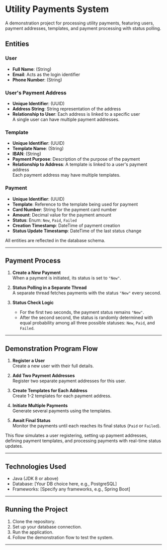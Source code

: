 # Utility Payments System

A demonstration project for processing utility payments, featuring users, payment addresses, templates, and payment processing with status polling.

## Entities

### User
- **Full Name**: (String)
- **Email**: Acts as the login identifier
- **Phone Number**: (String)

### User's Payment Address
- **Unique Identifier**: (UUID)
- **Address String**: String representation of the address
- **Relationship to User**: Each address is linked to a specific user  
  A single user can have multiple payment addresses.

### Template
- **Unique Identifier**: (UUID)
- **Template Name**: (String)
- **IBAN**: (String)
- **Payment Purpose**: Description of the purpose of the payment
- **Relationship to Address**: A template is linked to a user's payment address  
  Each payment address may have multiple templates.

### Payment
- **Unique Identifier**: (UUID)
- **Template**: Reference to the template being used for payment
- **Card Number**: String for the payment card number
- **Amount**: Decimal value for the payment amount
- **Status**: Enum: `New`, `Paid`, `Failed`
- **Creation Timestamp**: DateTime of payment creation
- **Status Update Timestamp**: DateTime of the last status change

All entities are reflected in the database schema.

---

## Payment Process

1. **Create a New Payment**  
   When a payment is initiated, its status is set to `"New"`.

2. **Status Polling in a Separate Thread**  
   A separate thread fetches payments with the status `"New"` every second.

3. **Status Check Logic**  
   - For the first two seconds, the payment status remains `"New"`.
   - After the second second, the status is randomly determined with equal probability among all three possible statuses: `New`, `Paid`, and `Failed`.

---

## Demonstration Program Flow

1. **Register a User**  
   Create a new user with their full details.

2. **Add Two Payment Addresses**  
   Register two separate payment addresses for this user.

3. **Create Templates for Each Address**  
   Create 1-2 templates for each payment address.

4. **Initiate Multiple Payments**  
   Generate several payments using the templates.

5. **Await Final Status**  
   Monitor the payments until each reaches its final status (`Paid` or `Failed`).

This flow simulates a user registering, setting up payment addresses, defining payment templates, and processing payments with real-time status updates.

---

## Technologies Used
- Java (JDK 8 or above)
- Database: [Your DB choice here, e.g., PostgreSQL]
- Frameworks: [Specify any frameworks, e.g., Spring Boot]

---

## Running the Project
1. Clone the repository.
2. Set up your database connection.
3. Run the application.
4. Follow the demonstration flow to test the system.

---
